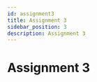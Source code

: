 ```yaml
---
id: assignment3
title: Assignment 3
sidebar_position: 3
description: Assignment 3
---
```


# Assignment 3
